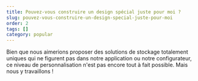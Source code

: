 ```yaml
---
title: Pouvez-vous construire un design spécial juste pour moi ?
slug: pouvez-vous-construire-un-design-special-juste-pour-moi
order: 2
tags: []
category: popular
---
```


Bien que nous aimerions proposer des solutions de stockage totalement uniques qui ne figurent pas dans notre application ou notre configurateur, ce niveau de personnalisation n'est pas encore tout à fait possible. Mais nous y travaillons !

